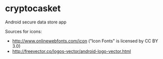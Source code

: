 cryptocasket
============

Android secure data store app


Sources for icons:
- http://www.onlinewebfonts.com/icon ("Icon Fonts" is licensed by CC BY 3.0)
- http://freevector.co/logos-vector/android-logo-vector.html

